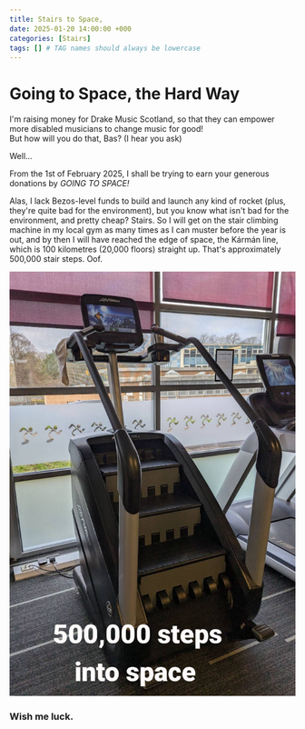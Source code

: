 ```yaml
---
title: Stairs to Space,
date: 2025-01-20 14:00:00 +000
categories: [Stairs]
tags: [] # TAG names should always be lowercase
---
```


# Going to Space, the Hard Way

I'm raising money for Drake Music Scotland, so that they can empower more disabled musicians to change music for good!  
But how will you do that, Bas? (I hear you ask)

Well...

From the 1st of February 2025, I shall be trying to earn your generous donations by *GOING TO SPACE!* 

Alas, I lack Bezos-level funds to build and launch any kind of rocket (plus, they're quite bad for the environment), but you know what isn't bad for the environment, and pretty cheap? Stairs.
So I will get on the stair climbing machine in my local gym as many times as I can muster before the year is out, and by then I will have reached the edge of space, the Kármán line, which is 100 kilometres (20,000 floors) straight up.
That's approximately 500,000 stair steps. Oof.

![my nemesis, the climber](/assets/img/stairs.jpeg)

### Wish me luck.


